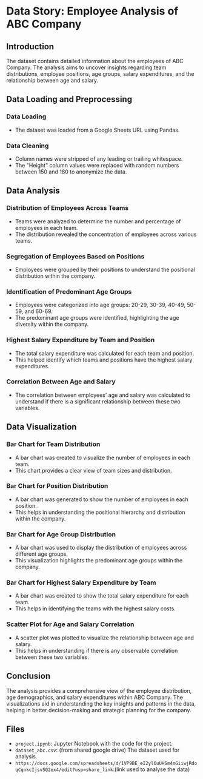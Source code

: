 # Data Story: Employee Analysis of ABC Company

## Introduction

The dataset contains detailed information about the employees of ABC Company. The analysis aims to uncover insights regarding team distributions, employee positions, age groups, salary expenditures, and the relationship between age and salary.

## Data Loading and Preprocessing

### Data Loading

- The dataset was loaded from a Google Sheets URL using Pandas.

### Data Cleaning

- Column names were stripped of any leading or trailing whitespace.
- The "Height" column values were replaced with random numbers between 150 and 180 to anonymize the data.

## Data Analysis

### Distribution of Employees Across Teams

- Teams were analyzed to determine the number and percentage of employees in each team.
- The distribution revealed the concentration of employees across various teams.

### Segregation of Employees Based on Positions

- Employees were grouped by their positions to understand the positional distribution within the company.

### Identification of Predominant Age Groups

- Employees were categorized into age groups: 20-29, 30-39, 40-49, 50-59, and 60-69.
- The predominant age groups were identified, highlighting the age diversity within the company.

### Highest Salary Expenditure by Team and Position

- The total salary expenditure was calculated for each team and position.
- This helped identify which teams and positions have the highest salary expenditures.

### Correlation Between Age and Salary

- The correlation between employees' age and salary was calculated to understand if there is a significant relationship between these two variables.

## Data Visualization

### Bar Chart for Team Distribution

- A bar chart was created to visualize the number of employees in each team.
- This chart provides a clear view of team sizes and distribution.

### Bar Chart for Position Distribution

- A bar chart was generated to show the number of employees in each position.
- This helps in understanding the positional hierarchy and distribution within the company.

### Bar Chart for Age Group Distribution

- A bar chart was used to display the distribution of employees across different age groups.
- This visualization highlights the predominant age groups within the company.

### Bar Chart for Highest Salary Expenditure by Team

- A bar chart was created to show the total salary expenditure for each team.
- This helps in identifying the teams with the highest salary costs.

### Scatter Plot for Age and Salary Correlation

- A scatter plot was plotted to visualize the relationship between age and salary.
- This helps in understanding if there is any observable correlation between these two variables.

## Conclusion

The analysis provides a comprehensive view of the employee distribution, age demographics, and salary expenditures within ABC Company. The visualizations aid in understanding the key insights and patterns in the data, helping in better decision-making and strategic planning for the company.

## Files

- `project.ipynb`: Jupyter Notebook with the code for the project.
- `dataset_abc.csv`: (from shared google drive) The dataset used for analysis.
- `https://docs.google.com/spreadsheets/d/1VP9BE_eI2yl6uUHSm4mGiiwjRdoqCqnkcIjsv5Q2ex4/edit?usp=share_link`:(link used to analyse the data)
